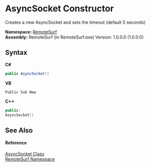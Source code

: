# AsyncSocket Constructor 
 

Creates a new AsyncSocket and sets the timeout (default 5 seconds)

**Namespace:**&nbsp;<a href="7b4d5b30-fbcc-2819-791d-1218b8fe6268">RemoteSurf</a><br />**Assembly:**&nbsp;RemoteSurf (in RemoteSurf.exe) Version: 1.0.0.0 (1.0.0.0)

## Syntax

**C#**<br />
``` C#
public AsyncSocket()
```

**VB**<br />
``` VB
Public Sub New
```

**C++**<br />
``` C++
public:
AsyncSocket()
```


## See Also


#### Reference
<a href="76d17180-4434-7762-a756-900cacd5d8d7">AsyncSocket Class</a><br /><a href="7b4d5b30-fbcc-2819-791d-1218b8fe6268">RemoteSurf Namespace</a><br />